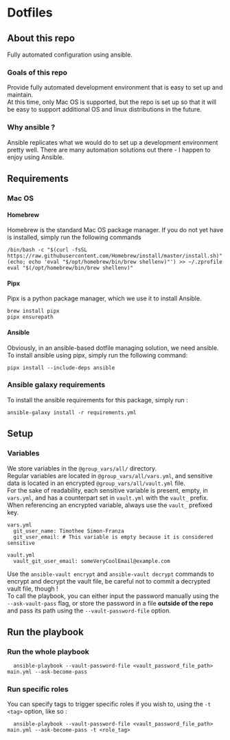 # Dotfiles

## About this repo
Fully automated configuration using ansible.

### Goals of this repo
Provide fully automated development environment that is easy to set up and maintain.  
At this time, only Mac OS is supported, but the repo is set up so that it will be easy to support additional OS and linux distributions in the future.

### Why ansible ?
Ansible replicates what we would do to set up a development environment pretty well. There are many automation solutions out there - I happen to enjoy using Ansible.

## Requirements
### Mac OS
#### Homebrew
Homebrew is the standard Mac OS package manager. If you do not yet have is installed, simply run the following commands
```
/bin/bash -c "$(curl -fsSL https://raw.githubusercontent.com/Homebrew/install/master/install.sh)"
(echo; echo 'eval "$/opt/homebrew/bin/brew shellenv)"') >> ~/.zprofile
eval "$(/opt/homebrew/bin/brew shellenv)"
```

#### Pipx
Pipx is a python package manager, which we use it to install Ansible.
```
brew install pipx
pipx ensurepath
```

#### Ansible
Obviously, in an ansible-based dotfile managing solution, we need ansible.
To install ansible using pipx, simply run the following command: 
```
pipx install --include-deps ansible
```

### Ansible galaxy requirements
To install the ansible requirements for this package, simply run :
```
ansible-galaxy install -r requirements.yml
```

## Setup
### Variables
We store variables in the `@group_vars/all/` directory.  
Regular variables are located in `@group_vars/all/vars.yml`, and sensitive data is located in an encrypted `@group_vars/all/vault.yml` file.  
For the sake of readability, each sensitive variable is present, empty, in `vars.yml`, and has a counterpart set in `vault.yml` with the `vault_` prefix.  
When referencing an encrypted variable, always use the `vault_` prefixed key.

```
vars.yml
  git_user_name: Timothee Simon-Franza
  git_user_email: # This variable is empty because it is considered sensitive

vault.yml
  vault_git_user_email: someVeryCoolEmail@example.com
```

Use the `ansible-vault encrypt` and `ansible-vault decrypt` commands to encrypt and decrypt the vault file, be careful not to commit a decrypted vault file, though !  
To call the playbook, you can either input the password manually using the `--ask-vault-pass` flag, or store the password in a file **outside of the repo** and pass its path using the `--vault-password-file` option.


## Run the playbook
### Run the whole playbook
```
  ansible-playbook --vault-password-file <vault_password_file_path>  main.yml --ask-become-pass
```

### Run specific roles
You can specify tags to trigger specific roles if you wish to, using the `-t <tag>` option, like so :
```
  ansible-playbook --vault-password-file <vault_password_file_path> main.yml --ask-become-pass -t <role_tag>
```
